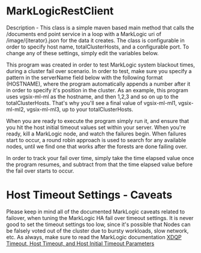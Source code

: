 # MarkLogicRestClient

Description - This class is a simple maven based main method that calls the /documents end point service in a loop with a MarkLogic uri of /image/{iterator}.json for the data it creates. The class is configurable in order to specify host name, totalClusterHosts, and a configurable port. To change any of these settings, simply edit the variables below. 

This program was created in order to test MarkLogic system blackout times, during a cluster fail over scenario. In order to test, make sure you specify a pattern in the serverName field below with the following format (HOSTNAME), where the program automatically appends a number after it in order to specify it's position in the cluster. As an example, this program uses vgsix-ml-ml as the hostname, and then 1,2,3 and so on up to the totalClusterHosts. That's why you'll see a final value of vgsix-ml-ml1, vgsix-ml-ml2, vgsix-ml-ml3, up to your totalClusterHosts. 

When you are ready to execute the program simply run it, and ensure that you hit the host initial timeout values set within your server. When you're ready, kill a MarkLogic node, and watch the failures begin. When failures start to occur, a round robin approach is used to search for any available nodes, until we find one that works after the forests are done failing over.
 
In order to track your fail over time, simply take the time elapsed value once the program resumes, and subtract from that the time elapsed value before the fail over starts to occur. 

# Host Timeout Settings - Caveats
Please keep in mind all of the documented MarkLogic caveats related to failover, when tuning the MarkLogic HA fail over timeout settings. It is never good to set the timeout settings too low, since it's possible that Nodes can be falsely voted out of the cluster due to bursty workloads, slow network, etc. As always, make sure to read the MarkLogic documentation [XDQP Timeout, Host Timeout, and Host Initial Timeout Parameters](https://docs.marklogic.com/guide/cluster/config-both-failover#id_95009)
